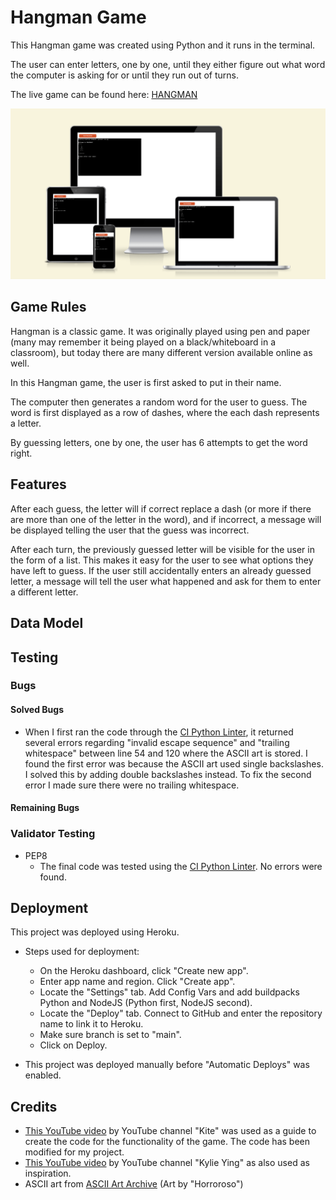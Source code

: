 # Hangman Game

This Hangman game was created using Python and it runs in the terminal. 

The user can enter letters, one by one, until they either figure out what word the computer is asking for or until they run out of turns. 

The live game can be found here: [HANGMAN](https://hangman-1dbsvtdt9g-ac6d00bf4158.herokuapp.com/)

![Screenshot of AMIRESPONSIVE](/documentation/amiresponsive.png)

## Game Rules
Hangman is a classic game. It was originally played using pen and paper (many may remember it being played on a black/whiteboard in a classroom), but today there are many different version available online as well. 

In this Hangman game, the user is first asked to put in their name. 

The computer then generates a random word for the user to guess. The word is first displayed as a row of dashes, where the each dash represents a letter. 

By guessing letters, one by one, the user has 6 attempts to get the word right.

## Features

After each guess, the letter will if correct replace a dash (or more if there are more than one of the letter in the word), and if incorrect, a message will be displayed telling the user that the guess was incorrect. 

After each turn, the previously guessed letter will be visible for the user in the form of a list. This makes it easy for the user to see what options they have left to guess. If the user still accidentally enters an already guessed letter, a message will tell the user what happened and ask for them to enter a different letter.

## Data Model

## Testing

### Bugs


#### Solved Bugs
* When I first ran the code through the [CI Python Linter](https://pep8ci.herokuapp.com/), it returned several errors regarding "invalid escape sequence" and "trailing whitespace" between line 54 and 120 where the ASCII art is stored. I found the first error was because the ASCII art used single backslashes. I solved this by adding double backslashes instead. To fix the second error I made sure there were no trailing whitespace.

#### Remaining Bugs

### Validator Testing

* PEP8
    * The final code was tested using the [CI Python Linter](https://pep8ci.herokuapp.com/). No errors were found.
   

## Deployment

This project was deployed using Heroku.

* Steps used for deployment:
     * On the Heroku dashboard, click "Create new app".
     * Enter app name and region. Click "Create app".
     * Locate the "Settings" tab. Add Config Vars and add buildpacks Python and NodeJS (Python first, NodeJS second).
     * Locate the "Deploy" tab. Connect to GitHub and enter the repository name to link it to Heroku.
     * Make sure branch is set to "main".
     * Click on Deploy.

* This project was deployed manually before "Automatic Deploys" was enabled.

## Credits

* [This YouTube video](https://www.youtube.com/watch?v=m4nEnsavl6w) by YouTube channel "Kite" was used as a guide to create the code for the functionality of the game. The code has been modified for my project.  
* [This YouTube video](https://www.youtube.com/watch?v=cJJTnI22IF8&t=512s) by YouTube channel "Kylie Ying" as also used as inspiration.
* ASCII art from [ASCII Art Archive](https://www.asciiart.eu/) (Art by "Horroroso")